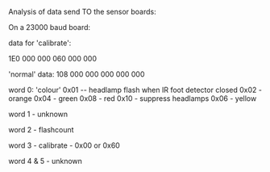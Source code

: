 Analysis of data send TO the sensor boards:

On a 23000 baud board:

data for 'calibrate':

1E0 000 000 060 000 000

'normal' data:
108 000 000 000 000 000


word 0: 'colour'
0x01 -- headlamp flash when IR foot detector closed
0x02 - orange
0x04 - green
0x08 - red
0x10 - suppress headlamps
0x06 - yellow

word 1 - unknown

word 2 - flashcount

word 3 - calibrate - 0x00 or 0x60

word 4 & 5 - unknown


